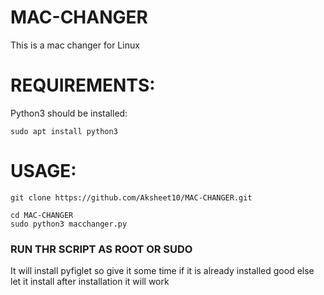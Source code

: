 # MAC-CHANGER
This is a mac changer for Linux

# REQUIREMENTS:

Python3 should be installed:

```sudo apt install python3```

# USAGE:
```
git clone https://github.com/Aksheet10/MAC-CHANGER.git

cd MAC-CHANGER
sudo python3 macchanger.py
```
### RUN THR SCRIPT AS ROOT OR SUDO
It will install pyfiglet so give it some time
if it is already installed good
else let it install
after installation it will work

